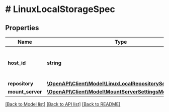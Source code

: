 # # LinuxLocalStorageSpec

## Properties

Name | Type | Description | Notes
------------ | ------------- | ------------- | -------------
**host_id** | **string** | ID of the server that is used as a backup repository. |
**repository** | [**\OpenAPI\Client\Model\LinuxLocalRepositorySettingsModel**](LinuxLocalRepositorySettingsModel.md) |  |
**mount_server** | [**\OpenAPI\Client\Model\MountServerSettingsModel**](MountServerSettingsModel.md) |  |

[[Back to Model list]](../../README.md#models) [[Back to API list]](../../README.md#endpoints) [[Back to README]](../../README.md)
